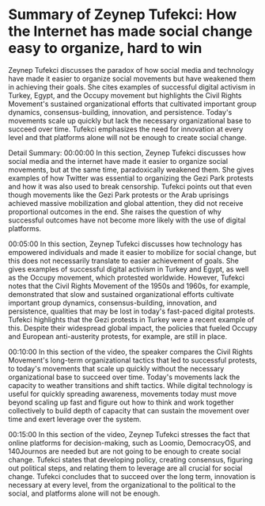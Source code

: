 # Summary of Zeynep Tufekci: How the Internet has made social change easy to organize, hard to win

Zeynep Tufekci discusses the paradox of how social media and technology have made it easier to organize social movements but have weakened them in achieving their goals. She cites examples of successful digital activism in Turkey, Egypt, and the Occupy movement but highlights the Civil Rights Movement's sustained organizational efforts that cultivated important group dynamics, consensus-building, innovation, and persistence. Today's movements scale up quickly but lack the necessary organizational base to succeed over time. Tufekci emphasizes the need for innovation at every level and that platforms alone will not be enough to create social change.

Detail Summary: 
00:00:00
In this section, Zeynep Tufekci discusses how social media and the internet have made it easier to organize social movements, but at the same time, paradoxically weakened them. She gives examples of how Twitter was essential to organizing the Gezi Park protests and how it was also used to break censorship. Tufekci points out that even though movements like the Gezi Park protests or the Arab uprisings achieved massive mobilization and global attention, they did not receive proportional outcomes in the end. She raises the question of why successful outcomes have not become more likely with the use of digital platforms.

00:05:00
In this section, Zeynep Tufekci discusses how technology has empowered individuals and made it easier to mobilize for social change, but this does not necessarily translate to easier achievement of goals. She gives examples of successful digital activism in Turkey and Egypt, as well as the Occupy movement, which protested worldwide. However, Tufekci notes that the Civil Rights Movement of the 1950s and 1960s, for example, demonstrated that slow and sustained organizational efforts cultivate important group dynamics, consensus-building, innovation, and persistence, qualities that may be lost in today's fast-paced digital protests. Tufekci highlights that the Gezi protests in Turkey were a recent example of this. Despite their widespread global impact, the policies that fueled Occupy and European anti-austerity protests, for example, are still in place.

00:10:00
In this section of the video, the speaker compares the Civil Rights Movement's long-term organizational tactics that led to successful protests, to today's movements that scale up quickly without the necessary organizational base to succeed over time. Today's movements lack the capacity to weather transitions and shift tactics. While digital technology is useful for quickly spreading awareness, movements today must move beyond scaling up fast and figure out how to think and work together collectively to build depth of capacity that can sustain the movement over time and exert leverage over the system.

00:15:00
In this section of the video, Zeynep Tufekci stresses the fact that online platforms for decision-making, such as Loomio, DemocracyOS, and 140Journos are needed but are not going to be enough to create social change. Tufekci states that developing policy, creating consensus, figuring out political steps, and relating them to leverage are all crucial for social change. Tufekci concludes that to succeed over the long term, innovation is necessary at every level, from the organizational to the political to the social, and platforms alone will not be enough.

